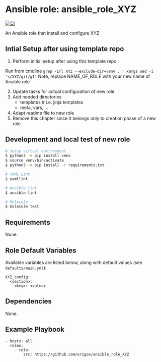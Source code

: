 # Ansible role: ansible_role_XYZ
[![CI](https://github.com/origox/ansible_role_XYZ/actions/workflows/ci.yml/badge.svg?branch=main)](https://github.com/origox/ansible_role_XYZ/actions/workflows/ci.yml)

An Ansible role that install and configure XYZ

## Intial Setup after using template repo

1. Perform initial setup after using this template repo

Run from cmdline `grep -irl XYZ --exclude-dir=venv . | xargs sed -i 's/XYZ/git/gI'`
Note, replace NAME_OF_ROLE with your new name of Ansible role

2. Update tasks for actual configuration of new role.
3. Add needed directories
   - templates # i.e. jinja templates
   - meta, vars, ... 
4. Adapt readme file to new role 
5. Remove this chapter since it belongs only to creation phase of a new role. 

## Development and local test of new role
```bash
# Setup virtual environment
$ python3 -m pip install venv
$ source venv/bin/activate
$ python3 -m pip install -r requirements.txt

# YAML Lint
$ yamllint .

# Ansible lint
$ ansible-lint

# Molecule
$ molecule test
```

## Requirements

None.

## Role Default Variables

Available variables are listed below, along with default values (see `defaults/main.yml`):

    XYZ_config:
      <section>:
        <key>: <value>

## Dependencies

None.

## Example Playbook

    - hosts: all
      roles:
        - role: 
            src: https://github.com/origox/ansible_role_XYZ 
